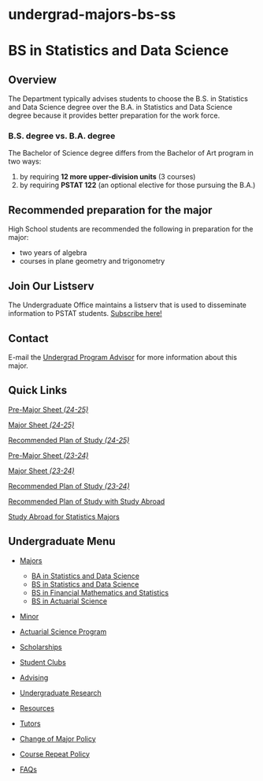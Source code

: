 # undergrad-majors-bs-ss

# BS in Statistics and Data Science

## Overview

The Department typically advises students to choose the B.S. in Statistics and Data Science degree over the B.A. in Statistics and Data Science degree because it provides better preparation for the work force.

### B.S. degree vs. B.A. degree

The Bachelor of Science degree differs from the Bachelor of Art program in two ways:

1. by requiring **12 more upper-division units** (3 courses)
2. by requiring **PSTAT 122** (an optional elective for those pursuing the B.A.)

## Recommended preparation for the major

High School students are recommended the following in preparation for the major:

- two years of algebra
- courses in plane geometry and trigonometry

## Join Our Listserv

The Undergraduate Office maintains a listserv that is used to disseminate information to PSTAT students. [Subscribe here!](https://groups.google.com/u/1/a/pstat.ucsb.edu/g/pstat-undergrad?hl=en)

## Contact

E-mail the [Undergrad Program Advisor](mailto:advising@pstat.ucsb.edu) for more information about this major.

## Quick Links

[Pre-Major Sheet *(24-25)*](/sites/default/files/sitefiles/PRE-STATS%20%26%20DATA%2024-25%20MAJOR%20SHEET.pdf)

[Major Sheet *(24-25)*](/sites/default/files/sitefiles/STATS%20%26%20DATA%20BS%2024-25%20MAJOR%20SHEET.pdf)

[Recommended Plan of Study *(24-25)*](/sites/default/files/sitefiles/STATS%20%26%20DATA%20BS%2024-25%20PLAN%20OF%20STUDY_0.pdf)

[Pre-Major Sheet *(23-24)*](/sites/default/files/sitefiles/Pre-Statistics%20and%20Data%20Science.pdf)

[Major Sheet *(23-24)*](/sites/default/files/sitefiles/Statistics%20and%20Data%20Science%2C%20B.S..pdf)

[Recommended Plan of Study *(23-24)*](/sites/default/files/sitefiles/STSDS%20BS.pdf)

[Recommended Plan of Study with Study Abroad](/sites/default/files/sitefiles/STSDS%20BS%204%20%26%202.pdf)

[Study Abroad for Statistics Majors](https://eap.ucsb.edu/news/feature/304)

## Undergraduate Menu

- [Majors](/undergrad/majors "Undergraduate Majors")
  
  - [BA in Statistics and Data Science](/undergrad/majors/ba "BA in Statistics and Data Science")
  - [BS in Statistics and Data Science](/undergrad/majors/bs-ss "BS in Statistics and Data Science")
  - [BS in Financial Mathematics and Statistics](/undergrad/majors/bs-fms "BS in Financial Mathematics and Statistics")
  - [BS in Actuarial Science](/undergrad/actuarial-science/bs "BS in Actuarial Science")
- [Minor](/undergrad/minor "Minor in Statistical Science")
- [Actuarial Science Program](/undergrad/actuarial-science "Actuarial Science Program")
- [Scholarships](/undergrad/scholarships "Undergraduate Scholarships")
- [Student Clubs](/undergrad/student-clubs "Student Clubs")
- [Advising](/undergrad/advising "Undergraduate Advising")
- [Undergraduate Research](/undergrad/research "Undergraduate Research")
- [Resources](/undergrad/resources "Undergraduate Resources")
- [Tutors](/undergrad/tutors "Tutors")
- [Change of Major Policy](/undergrad/major-change "Change of Major Policy")
- [Course Repeat Policy](/undergrad/course-repeat "Course Repeat Policy")
- [FAQs](/undergrad/faqs "Undergraduate FAQs")